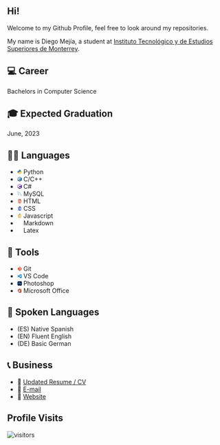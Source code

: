 ## Hi!

Welcome to my Github Profile, feel free to look around my repositories.

My name is Diego Mejía, a student at <a href="https://tec.mx/en" target="_blank">Instituto Tecnológico y de Estudios Superiores de Monterrey</a>.

## 💻 Career
Bachelors in Computer Science

## 🎓 Expected Graduation
June, 2023

## 👨‍💻 Languages
- <img src="./logos/python_logo.png" width="10vw"> Python
- <img src="./logos/c_plus_plus_logo.png" width="10vw"> C/C++
- <img src="./logos/c_sharp_logo.png" width="10vw"> C#
- <img src="./logos/mysql_logo.png" width="10vw"> MySQL
- <img src="./logos/html_logo.png" width="10vw"> HTML
- <img src="./logos/css_logo.png" width="10vw"> CSS
- <img src="./logos/javascript_logo.png" width="10vw"> Javascript
- <img src="./logos/markdown_logo.png" width="10vw"> Markdown
- <img src="./logos/latex_logo.png" width="10vw"> Latex

## 🔧 Tools
- <img src="./logos/git_logo.png" width="10vw"> Git
- <img src="./logos/vs_code_logo.png" width="10vw"> VS Code
- <img src="./logos/photoshop_logo.png" width="10vw"> Photoshop
- <img src="./logos/office_logo.png" width="10vw"> Microsoft Office

## 💬 Spoken Languages
- (ES) Native Spanish
- (EN) Fluent English
- (DE) Basic German

## 📞 Business
- 📑 [Updated Resume / CV](./resumes/Diego_Mejia_Resume_2.pdf)
- 📧 [E-mail](mailto:diegomejiasuarez@gmail.com)
- 🔗 <a href="https://yibizo.github.io/" target="_blank">Website</a>

## Profile Visits
![visitors](https://visitor-badge.glitch.me/badge?page_id=Yibizo.Yibizo)